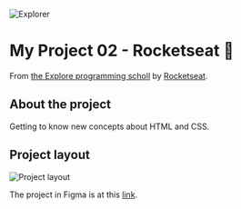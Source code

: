 ![Explorer](https://efficient-sloth-d85.notion.site/image/https%3A%2F%2Fs3-us-west-2.amazonaws.com%2Fsecure.notion-static.com%2F74dec54c-b44a-4c7e-adbd-f8a069b98b7b%2FCapa_Notion_-_Explorer.png?table=block&id=19dfbff7-b19c-47c5-9a28-6afa37d42543&spaceId=08f749ff-d06d-49a8-a488-9846e081b224&width=2000&userId=&cache=v2)

# My Project 02 - Rocketseat 🚀

From [the Explore programming scholl](https://www.rocketseat.com.br/explorer) by [Rocketseat](https://www.rocketseat.com.br/).

## About the project

Getting to know new concepts about HTML and CSS.

## Project layout

![Project layout](https://github.com/mayumayara/images-in-redeme0/assets/120471137/8468e012-ba9a-47cc-962f-2b006707d2c1)

The project in Figma is at this [link](https://www.figma.com/file/bMKvx1a6aSbaNx53hBAKsu/Explorer---Projeto-02-(Copy)-(Copy)?type=design&node-id=1%3A5&t=QhOJNn8ao60B3osQ-1).
